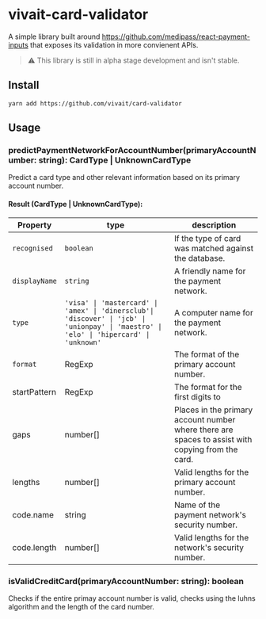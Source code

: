 # vivait-card-validator
A simple library built around https://github.com/medipass/react-payment-inputs that exposes its validation in more convienent APIs.

> :warning: This library is still in alpha stage development and isn't stable.

## Install
`yarn add https://github.com/vivait/card-validator`

## Usage

### predictPaymentNetworkForAccountNumber(primaryAccountNumber: string): CardType | UnknownCardType
Predict a card type and other relevant information based on its primary account number.

#### Result (CardType | UnknownCardType):
| Property | type | description |
| --- | ---|---|
|`recognised`| `boolean`| If the type of card was matched against the database. |
|`displayName`| `string`| A friendly name for the payment network. |
|`type`| `'visa' \| 'mastercard' \| 'amex' \| 'dinersclub'\| 'discover' \| 'jcb' \| 'unionpay' \| 'maestro' \| 'elo' \| 'hipercard' \| 'unknown'`| A computer name for the payment network. |
|`format`| RegExp| The format of the primary account number. |
|startPattern| RegExp| The format for the first digits to|
|gaps| number[]| Places in the primary account number where there are spaces to assist with copying from the card. |
|lengths| number[]| Valid lengths for the primary account number. |
|code.name| string| Name of the payment network's security number. |
|code.length| number[]| Valid lengths for the network's security number. |

### isValidCreditCard(primaryAccountNumber: string): boolean
Checks if the entire primay account number is valid, checks using the luhns algorithm and the length of the card number.
